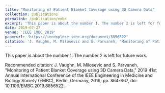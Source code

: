 ```yaml
---
title: "Monitoring of Patient Blanket Coverage using 3D Camera Data"
collection: publications
permalink: /publication/embc
excerpt: 'This paper is about the number 1. The number 2 is left for future work.'
date: 2019-07-27
venue: 'IEEE EMBC 2019'
paperurl: 'https://ieeexplore.ieee.org/document/8856522'
citation: 'J. Vaughn, M. Milosevic and S. Parvaneh, "Monitoring of Patient Blanket Coverage using 3D Camera Data," 2019 41st Annual International Conference of the IEEE Engineering in Medicine and Biology Society (EMBC), Berlin, Germany, 2019, pp. 864-867, doi: 10.1109/EMBC.2019.8856522.'
---
```

This paper is about the number 1. The number 2 is left for future work.

<!-- [Download paper here](http://academicpages.github.io/files/paper1.pdf)
 -->
Recommended citation: J. Vaughn, M. Milosevic and S. Parvaneh, "Monitoring of Patient Blanket Coverage using 3D Camera Data," 2019 41st Annual International Conference of the IEEE Engineering in Medicine and Biology Society (EMBC), Berlin, Germany, 2019, pp. 864-867, doi: 10.1109/EMBC.2019.8856522.